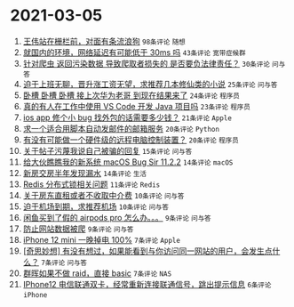 # 2021-03-05

1. [王伟站在栅栏前，对面有条流浪狗](https://www.v2ex.com/t/758647) `98条评论` `随想`
1. [就国内的环境，网络延迟有可能低于 30ms 吗](https://www.v2ex.com/t/758672) `43条评论` `宽带症候群`
1. [针对爬虫 返回污染数据 导致爬取者损失的 是否要负法律责任？](https://www.v2ex.com/t/758688) `30条评论` `问与答`
1. [迫于上班无聊，晋升涨工资无望，求推荐几本修仙类的小说](https://www.v2ex.com/t/758679) `25条评论` `问与答`
1. [卧槽 卧槽 卧槽 接上次华为老哥 到现在结果来了](https://www.v2ex.com/t/758690) `24条评论` `程序员`
1. [真的有人在工作中使用 VS Code 开发 Java 项目吗](https://www.v2ex.com/t/758653) `23条评论` `程序员`
1. [ios app 修个小 bug 找外包的话需要多少钱？](https://www.v2ex.com/t/758681) `21条评论` `Apple`
1. [求一个适合用脚本自动发邮件的邮箱服务](https://www.v2ex.com/t/758665) `20条评论` `Python`
1. [有没有可能做一个硬件级的远程电脑控制装置？](https://www.v2ex.com/t/758654) `20条评论` `程序员`
1. [关于帖子污蔑我说自己被骗的回复](https://www.v2ex.com/t/758649) `15条评论` `问与答`
1. [给大伙瞧瞧我的新系统 macOS Bug Sir 11.2.2](https://www.v2ex.com/t/758691) `14条评论` `macOS`
1. [新房交房半年发现漏水](https://www.v2ex.com/t/758662) `14条评论` `生活`
1. [Redis 分布式锁相关问题](https://www.v2ex.com/t/758657) `11条评论` `Redis`
1. [关于房东直租或者不收取中介费](https://www.v2ex.com/t/758703) `10条评论` `问与答`
1. [迫于机场到期，求推荐机场](https://www.v2ex.com/t/758682) `10条评论` `问与答`
1. [闲鱼买到了假的 airpods pro 怎么办。。。](https://www.v2ex.com/t/758663) `9条评论` `问与答`
1. [防止网站数据被爬](https://www.v2ex.com/t/758658) `9条评论` `问与答`
1. [iPhone 12 mini 一晚掉电 100%](https://www.v2ex.com/t/758728) `7条评论` `Apple`
1. [[奇思妙想] 有没有想过，如果能看到与你访问同一网站的用户，会发生点什么？](https://www.v2ex.com/t/758713) `7条评论` `问与答`
1. [群晖如果不做 raid，直接 basic](https://www.v2ex.com/t/758661) `7条评论` `NAS`
1. [IPhone12 电信联通双卡，经常重新连接联通信号，跳出提示信息](https://www.v2ex.com/t/758669) `6条评论` `iPhone`
